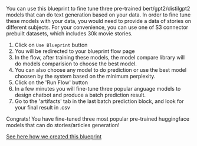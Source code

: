 You can use this blueprint to fine tune three pre-trained bert/gpt2/distilgpt2 models that can do text generation based on your data.
In order to fine tune these models with your data, you would need to provide a data of stories on different subjects.
For your convenience, you can use one of S3 connector prebuilt datasets, which includes 30k movie stories.
1. Click on `Use Blueprint` button
2. You will be redirected to your blueprint flow page
3. In the flow, after training these models, the model compare library will do models comparision to choose the best model.
4. You can also choose any model to do prediction or use the best model choosen by the system based on the minimum perplexity.
4. Click on the 'Run Flow' button
5. In a few minutes you will fine-tune three popular anguage models to design chatbot and produce a batch prediction result.
6. Go to the 'artifacts' tab in the last batch prediction block, and look for your final result in .csv

Congrats! You have fine-tuned three most popular pre-trained huggingface models that can do stories/articles generation!

[See here how we created this blueprint](https://github.com/cnvrg/fine-tune-language-modelling-blueprint)
